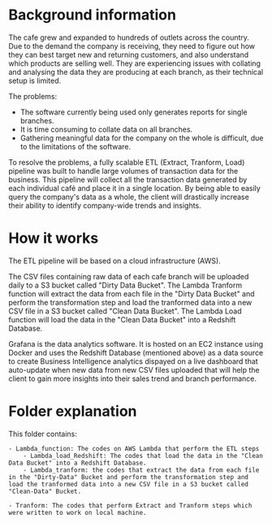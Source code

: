 # Background information

The cafe grew and expanded to hundreds of outlets across the country. Due to the demand the company is receiving, they need to figure out how they can best target new and returning customers, and also understand which products are selling well.
They are experiencing issues with collating and analysing the data they are producing at each branch, as their technical setup is limited.

The problems:
- The software currently being used only generates reports for single branches.
- It is time consuming to collate data on all branches.
- Gathering meaningful data for the company on the whole is difficult, due to the limitations of the software.

To resolve the problems, a fully scalable ETL (Extract, Tranform, Load) pipeline was built to handle large volumes of transaction data for the business. This pipeline will collect all the transaction data generated by each individual café and place it in a single location. By being able to easily query the company's data as a whole, the client will drastically increase their ability to identify company-wide trends and insights. 

# How it works

The ETL pipeline will be based on a cloud infrastructure (AWS). 

The CSV files containing raw data of each cafe branch will be uploaded daily to a S3 bucket called "Dirty Data Bucket". 
The Lambda Tranform function will extract the data from each file in the "Dirty Data Bucket" and perform the transformation step and load the tranformed data into a new CSV file in a S3 bucket called "Clean Data Bucket".
The Lambda Load function will load the data in the "Clean Data Bucket" into a Redshift Database.

Grafana is the data analytics software. It is hosted on an EC2 instance using Docker and uses the Redshift Database (mentioned above) as a data source to create Business Intelligence analytics dispayed on a live dashboard that auto-update when new data from new CSV files uploaded that will help the client to gain more insights into their sales trend and branch performance. 

# Folder explanation

This folder contains:

    - Lambda_function: The codes on AWS Lambda that perform the ETL steps 
        - Lambda_load_Redshift: The codes that load the data in the "Clean Data Bucket" into a Redshift Database.
        - Lambda_tranform: the codes that extract the data from each file in the "Dirty-Data" Bucket and perform the transformation step and load the tranformed data into a new CSV file in a S3 bucket called "Clean-Data" Bucket.

    - Tranform: The codes that perform Extract and Tranform steps which were written to work on local machine.


